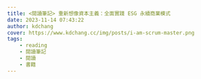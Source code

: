 ```yaml
---
title: <閱讀筆記> 重新想像資本主義：全面實踐 ESG 永續商業模式
date: 2023-11-14 07:43:22
author: kdchang
cover: https://www.kdchang.cc/img/posts/i-am-scrum-master.png
tags: 
    - reading
    - 閱讀筆記
    - 閱讀
    - 書籍
---
```


